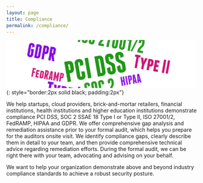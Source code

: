 ```yaml
---
layout: page
title: Compliance
permalink: /compliance/
---
```

![Compliance](/assets/compliance.jpg){: style="border:2px solid black; padding:2px"}

We help startups, cloud providers, brick-and-mortar retailers, financial institutions, health institutions and higher education institutions demonstrate compliance PCI DSS, SOC 2 SSAE 18 Type I or Type II, ISO 27001/2, FedRAMP, HIPAA and GDPR. We offer comprehensive gap analysis and remediation assistance prior to your formal audit, which helps you prepare for the auditors onsite visit. We identify compliance gaps, clearly describe them in detail to your team, and then provide comprehensive technical advice regarding remediation efforts. During the formal audit, we can be right there with your team, advocating and advising on your behalf.

We want to help your organization demonstrate above and beyond industry compliance standards to achieve a robust security posture.

